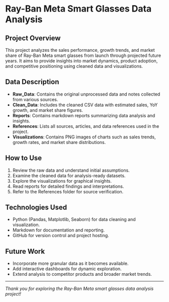 # Ray-Ban Meta Smart Glasses Data Analysis

## Project Overview

This project analyzes the sales performance, growth trends, and market share of Ray-Ban Meta smart glasses from launch through projected future years. It aims to provide insights into market dynamics, product adoption, and competitive positioning using cleaned data and visualizations.

## Data Description

- **Raw_Data**: Contains the original unprocessed data and notes collected from various sources.
- **Clean_Data**: Includes the cleaned CSV data with estimated sales, YoY growth, and market share figures.
- **Reports**: Contains markdown reports summarizing data analysis and insights.
- **References**: Lists all sources, articles, and data references used in the project.
- **Visualizations**: Contains PNG images of charts such as sales trends, growth rates, and market share distributions.

## How to Use

1. Review the raw data and understand initial assumptions.
2. Examine the cleaned data for analysis-ready datasets.
3. Explore the visualizations for graphical insights.
4. Read reports for detailed findings and interpretations.
5. Refer to the References folder for source verification.

## Technologies Used

- Python (Pandas, Matplotlib, Seaborn) for data cleaning and visualization.
- Markdown for documentation and reporting.
- GitHub for version control and project hosting.

## Future Work

- Incorporate more granular data as it becomes available.
- Add interactive dashboards for dynamic exploration.
- Extend analysis to competitor products and broader market trends.

---

*Thank you for exploring the Ray-Ban Meta smart glasses data analysis project!*
